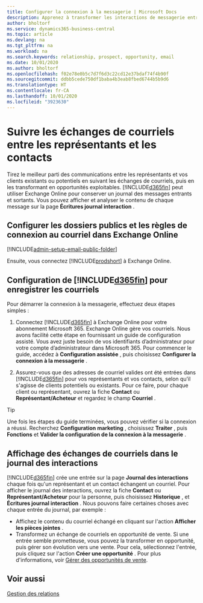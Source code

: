 ```yaml
---
title: Configurer la connexion à la messagerie | Microsoft Docs
description: Apprenez à transformer les interactions de messagerie entre les représentants et les clients en véritables opportunités de vente.
author: bholtorf
ms.service: dynamics365-business-central
ms.topic: article
ms.devlang: na
ms.tgt_pltfrm: na
ms.workload: na
ms.search.keywords: relationship, prospect, opportunity, email
ms.date: 10/01/2020
ms.author: bholtorf
ms.openlocfilehash: f02e78e0b5c7d7f6d3c22cd12e37bdaf74f4b90f
ms.sourcegitcommit: ddbb5cede750df1baba4b3eab8fbed6744b5b9d6
ms.translationtype: HT
ms.contentlocale: fr-CA
ms.lasthandoff: 10/01/2020
ms.locfileid: "3923630"
---
```

# <a name="track-email-message-exchanges-between-salespeople-and-contacts"></a>Suivre les échanges de courriels entre les représentants et les contacts

Tirez le meilleur parti des communications entre les représentants et vos clients existants ou potentiels en suivant les échanges de courriels, puis en les transformant en opportunités exploitables. [!INCLUDE[d365fin](includes/d365fin_md.md)] peut utiliser Exchange Online pour conserver un journal des messages entrants et sortants. Vous pouvez afficher et analyser le contenu de chaque message sur la page **Écritures journal interaction** .

## <a name="set-up-public-folders-and-rules-for-email-logging-in-exchange-online"></a>Configurer les dossiers publics et les règles de connexion au courriel dans Exchange Online

[!INCLUDE[admin-setup-email-public-folder](includes/admin-setup-email-public-folder.md)]

Ensuite, vous connectez [!INCLUDE[prodshort](includes/prodshort.md)] à Exchange Online.

## <a name="setting-up-d365fin-to-log-email-messages"></a>Configuration de [!INCLUDE[d365fin](includes/d365fin_md.md)] pour enregistrer les courriels

Pour démarrer la connexion à la messagerie, effectuez deux étapes simples :

1. Connectez [!INCLUDE[d365fin](includes/d365fin_md.md)] à Exchange Online pour votre abonnement Microsoft 365. Exchange Online gère vos courriels. Nous avons facilité cette étape en fournissant un guide de configuration assisté. Vous avez juste besoin de vos identifiants d’administrateur pour votre compte d’administrateur dans Microsoft 365. Pour commencer le guide, accédez à **Configuration assistée** , puis choisissez **Configurer la connexion à la messagerie** .  

2. Assurez-vous que des adresses de courriel valides ont été entrées dans [!INCLUDE[d365fin](includes/d365fin_md.md)] pour vos représentants et vos contacts, selon qu’il s'agisse de clients potentiels ou existants. Pour ce faire, pour chaque client ou représentant, ouvrez la fiche **Contact** ou **Représentant/Acheteur** et regardez le champ **Courriel** .

> [!Tip]
> Une fois les étapes du guide terminées, vous pouvez vérifier si la connexion a réussi. Recherchez **Configuration marketing** , choisissez **Traiter** , puis **Fonctions** et **Valider la configuration de la connexion à la messagerie** .

## <a name="viewing-email-message-exchanges-in-the-interaction-log"></a>Affichage des échanges de courriels dans le journal des interactions

[!INCLUDE[d365fin](includes/d365fin_md.md)] crée une entrée sur la page **Journal des interactions** chaque fois qu'un représentant et un contact échangent un courriel. Pour afficher le journal des interactions, ouvrez la fiche **Contact** ou **Représentant/Acheteur** pour la personne, puis choisissez **Historique** , et **Écritures journal interaction** . Nous pouvons faire certaines choses avec chaque entrée du journal, par exemple :

- Affichez le contenu du courriel échangé en cliquant sur l'action **Afficher les pièces jointes** .
- Transformez un échange de courriels en opportunité de vente. Si une entrée semble prometteuse, vous pouvez la transformer en opportunité, puis gérer son évolution vers une vente. Pour cela, sélectionnez l'entrée, puis cliquez sur l'action **Créer une opportunité** . Pour plus d'informations, voir [Gérer des opportunités de vente](marketing-manage-sales-opportunities.md).

## <a name="see-also"></a>Voir aussi
[Gestion des relations](marketing-relationship-management.md)

